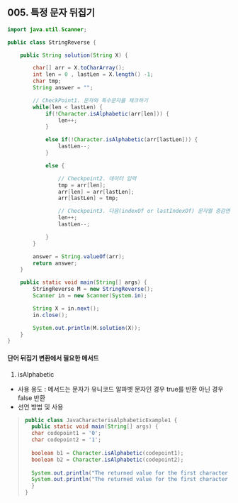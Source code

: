 ## 005. 특정 문자 뒤집기


```java
import java.util.Scanner;

public class StringReverse {

	public String solution(String X) {

		char[] arr = X.toCharArray();
		int len = 0 , lastLen = X.length() -1;
		char tmp;
		String answer = "";

		// CheckPoint1. 문자와 특수문자를 체크하기
		while(len < lastLen) {
			if(!Character.isAlphabetic(arr[len])) {
				len++;
			}

			else if(!Character.isAlphabetic(arr[lastLen])) {
				lastLen--;
			}

			else {

				// Checkpoint2. 데이터 입력
				tmp = arr[len];
				arr[len] = arr[lastLen];
				arr[lastLen] = tmp;

				// Checkpoint3. 다음(indexOf or lastIndexOf) 문자열 증감연사자로 다음 문자열을 체크하기
				len++;
				lastLen--;

			}
		}

		answer = String.valueOf(arr);
		return answer;
	}

	public static void main(String[] args) {
		StringReverse M = new StringReverse();
		Scanner in = new Scanner(System.in);

		String X = in.next();
		in.close();

		System.out.println(M.solution(X));
	}
}
```

#### 단어 뒤집기 변환에서 필요한 메서드
 1. isAlphabetic
 - 사용 용도 : 메서드는 문자가 유니코드 알파벳 문자인 경우 true를 반환 아닌 경우 false 반환
 - 선언 방법 및 사용
 > ```java
 > public class JavaCharacterisAlphabeticExample1 {
 >   public static void main(String[] args) {
 >   char codepoint1 = '0';
 >   char codepoint2 = '1';
 >   
 >   boolean b1 = Character.isAlphabetic(codepoint1);
 >   boolean b2 = Character.isAlphabetic(codepoint2);
 >      
 >   System.out.println("The returned value for the first character is given as:"+"   "+b1);
 >   System.out.println("The returned value for the first character is given as:"+"   "+b2);
 >   }  
 > }  
 > ```
 

